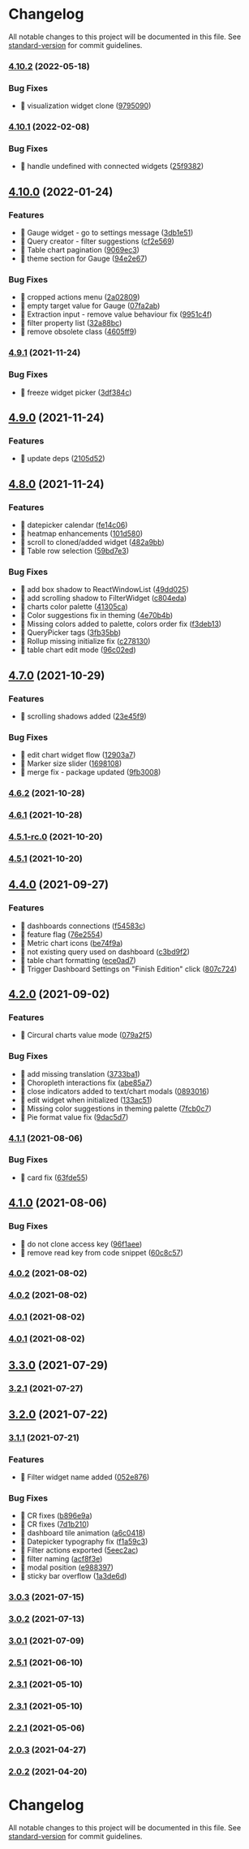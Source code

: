 # Changelog

All notable changes to this project will be documented in this file. See [standard-version](https://github.com/conventional-changelog/standard-version) for commit guidelines.

### [4.10.2](https://github.com/keen/explorer/compare/v4.10.1...v4.10.2) (2022-05-18)


### Bug Fixes

* 🐛 visualization widget clone ([9795090](https://github.com/keen/explorer/commit/97950906ee6d44d7e0a038f647fb2d30671c3c97))

### [4.10.1](https://github.com/keen/explorer/compare/v4.10.0...v4.10.1) (2022-02-08)


### Bug Fixes

* 🐛 handle undefined with connected widgets ([25f9382](https://github.com/keen/explorer/commit/25f93828d1e2d24479bf4a1be136713fe3cadba1))

## [4.10.0](https://github.com/keen/explorer/compare/v4.9.1...v4.10.0) (2022-01-24)


### Features

* 🎸 Gauge widget - go to settings message ([3db1e51](https://github.com/keen/explorer/commit/3db1e5114edd53bfbfaf48245062932754582e1c))
* 🎸 Query creator - filter suggestions ([cf2e569](https://github.com/keen/explorer/commit/cf2e56924ecb3306765ffa7a2413d3cb0c668ed7))
* 🎸 Table chart pagination ([9069ec3](https://github.com/keen/explorer/commit/9069ec30e7133d91b36877eb5e21e56b22fab948))
* 🎸 theme section for Gauge ([94e2e67](https://github.com/keen/explorer/commit/94e2e670eb5cb2dfecd368d0fbc21e5caa64d672))


### Bug Fixes

* 🐛 cropped actions menu ([2a02809](https://github.com/keen/explorer/commit/2a02809c599f23df70a008ae25f371ed9da0e5cd))
* 🐛 empty target value for Gauge ([07fa2ab](https://github.com/keen/explorer/commit/07fa2abc918cc5105df6a15f6359633cd42c2194))
* 🐛 Extraction input - remove value behaviour fix ([9951c4f](https://github.com/keen/explorer/commit/9951c4fff2e1630292f1463476fcc24d2e725448))
* 🐛 filter property list ([32a88bc](https://github.com/keen/explorer/commit/32a88bc09bb9bca1ae7252351378a82a9f2d4b22))
* 🐛 remove obsolete class ([4605ff9](https://github.com/keen/explorer/commit/4605ff9541317ec0f11dbdf154d4ce379fd2d171))

### [4.9.1](https://github.com/keen/explorer/compare/v4.9.0...v4.9.1) (2021-11-24)


### Bug Fixes

* 🐛 freeze widget picker ([3df384c](https://github.com/keen/explorer/commit/3df384cae417cd732f45d3e21a988695558908d4))

## [4.9.0](https://github.com/keen/explorer/compare/v4.8.0...v4.9.0) (2021-11-24)


### Features

* 🎸 update deps ([2105d52](https://github.com/keen/explorer/commit/2105d5236ff9d3f227b090ee18c3d2f3019fed1e))

## [4.8.0](https://github.com/keen/explorer/compare/v4.7.0...v4.8.0) (2021-11-24)


### Features

* 🎸 datepicker calendar ([fe14c06](https://github.com/keen/explorer/commit/fe14c0633c8b6e53a53d91fa135d99d15864d81f))
* 🎸 heatmap enhancements ([101d580](https://github.com/keen/explorer/commit/101d5808180ccde0062578d697bf5403241453ce))
* 🎸 scroll to cloned/added widget ([482a9bb](https://github.com/keen/explorer/commit/482a9bbe9fd6a225a195df29ab8235dd37c8609a))
* 🎸 Table row selection ([59bd7e3](https://github.com/keen/explorer/commit/59bd7e34b5e3d39b30db913084270e4335ee5739))


### Bug Fixes

* 🐛 add box shadow to ReactWindowList ([49dd025](https://github.com/keen/explorer/commit/49dd02562c387f5a4275eec2601102d24b04c9a3))
* 🐛 add scrolling shadow to FilterWidget ([c804eda](https://github.com/keen/explorer/commit/c804edaccf83aafcb5a2bde24313c83ea7d3d334))
* 🐛 charts color palette ([41305ca](https://github.com/keen/explorer/commit/41305cacd5e2add3c563b1d82d032441e1cfca31))
* 🐛 Color suggestions fix in theming ([4e70b4b](https://github.com/keen/explorer/commit/4e70b4b3f456506afc28915d4092302aa31bae57))
* 🐛 Missing colors added to palette, colors order fix ([f3deb13](https://github.com/keen/explorer/commit/f3deb139c49f7cc5a6050fdf28fec774c88ff63c))
* 🐛 QueryPicker tags ([3fb35bb](https://github.com/keen/explorer/commit/3fb35bb07c6828e8e130bad9036e55af3b2e056e))
* 🐛 Rollup missing initialize fix ([c278130](https://github.com/keen/explorer/commit/c2781306f742de839c37a48235fe06660b09b3e7))
* 🐛 table chart edit mode ([96c02ed](https://github.com/keen/explorer/commit/96c02edce79077567c1115d7532b91ea21e9f035))

## [4.7.0](https://github.com/keen/explorer/compare/v4.6.2...v4.7.0) (2021-10-29)


### Features

* 🎸 scrolling shadows added ([23e45f9](https://github.com/keen/explorer/commit/23e45f94af7636bb848c5df148c95218ac7167c1))


### Bug Fixes

* 🐛 edit chart widget flow ([12903a7](https://github.com/keen/explorer/commit/12903a799d1b1503162133556e14e3b5272a3420))
* 🐛 Marker size slider ([1698108](https://github.com/keen/explorer/commit/1698108267e9f02f23c53b4b4fd50e6c6c65686d))
* 🐛 merge fix - package updated ([9fb3008](https://github.com/keen/explorer/commit/9fb300864950800c20ba52f1a5aea8a432c2ef5b))

### [4.6.2](https://github.com/keen/explorer/compare/v4.6.1...v4.6.2) (2021-10-28)

### [4.6.1](https://github.com/keen/explorer/compare/v4.5.1...v4.6.1) (2021-10-28)

### [4.5.1-rc.0](https://github.com/keen/explorer/compare/v4.4.0-rc.11...v4.5.1-rc.0) (2021-10-20)

### [4.5.1](https://github.com/keen/explorer/compare/v4.4.0-rc.11...v4.5.1) (2021-10-20)

## [4.4.0](https://github.com/keen/explorer/compare/v4.2.0...v4.4.0) (2021-09-27)


### Features

* 🎸 dashboards connections ([f54583c](https://github.com/keen/explorer/commit/f54583ca9ef9d43bcbd122d5ee4505a6b92ba699))
* 🎸 feature flag ([76e2554](https://github.com/keen/explorer/commit/76e2554897dfc6b85ffdbcf1318a0d658a436ae1))
* 🎸 Metric chart icons ([be74f9a](https://github.com/keen/explorer/commit/be74f9a8f46413eefef833e31895eef51a7a7c89))
* 🎸 not existing query used on dashboard ([c3bd9f2](https://github.com/keen/explorer/commit/c3bd9f2ae3cee6dced5865fe9ed0fd13e0498c24))
* 🎸 table chart formatting ([ece0ad7](https://github.com/keen/explorer/commit/ece0ad7e49877d79e36ba2119ccda38ee05ee485))
* 🎸 Trigger Dashboard Settings on "Finish Edition" click ([807c724](https://github.com/keen/explorer/commit/807c724899f6306cf0d53b75069533c7d2d51383))

## [4.2.0](https://github.com/keen/explorer/compare/v4.1.1...v4.2.0) (2021-09-02)


### Features

* 🎸 Circural charts value mode ([079a2f5](https://github.com/keen/explorer/commit/079a2f50e6ae7450c5b344699c32f4c3832a70fc))


### Bug Fixes

* 🐛 add missing translation ([3733ba1](https://github.com/keen/explorer/commit/3733ba1eb48a80e75bb39d2895cb6e9c93116c21))
* 🐛 Choropleth interactions fix ([abe85a7](https://github.com/keen/explorer/commit/abe85a77f0f4191c300acab4034f045ce0bbc145))
* 🐛 close indicators added to text/chart modals ([0893016](https://github.com/keen/explorer/commit/0893016ccea44c969a2b60af7534ea5b6a6cf6d1))
* 🐛 edit widget when initialized ([133ac51](https://github.com/keen/explorer/commit/133ac51df74f207e122570b83b44433bf276a3d6))
* 🐛 Missing color suggestions in theming palette ([7fcb0c7](https://github.com/keen/explorer/commit/7fcb0c7eb49068b57a057b9610be619cd4957645))
* 🐛 Pie format value fix ([9dac5d7](https://github.com/keen/explorer/commit/9dac5d757861341ea9b052f467c9e6cc71967b55))

### [4.1.1](https://github.com/keen/explorer/compare/v4.1.0...v4.1.1) (2021-08-06)


### Bug Fixes

* 🐛 card fix ([63fde55](https://github.com/keen/explorer/commit/63fde5574abe46d0d79bc0acd9b46a583957d836))

## [4.1.0](https://github.com/keen/explorer/compare/v4.1.0-rc.2...v4.1.0) (2021-08-06)


### Bug Fixes

* 🐛 do not clone access key ([96f1aee](https://github.com/keen/explorer/commit/96f1aee2917dca479ca30e01ad67b92d30ad4ec1))
* 🐛 remove read key from code snippet ([60c8c57](https://github.com/keen/explorer/commit/60c8c573a920858669dccd79681dee3105ee3089))

### [4.0.2](https://github.com/keen/explorer/compare/v4.0.2-rc.0...v4.0.2) (2021-08-02)

### [4.0.2](https://github.com/keen/explorer/compare/v4.0.1-rc.1...v4.0.2) (2021-08-02)

### [4.0.1](https://github.com/keen/explorer/compare/v4.0.1-rc.0...v4.0.1) (2021-08-02)

### [4.0.1](https://github.com/keen/explorer/compare/v4.0.1-rc.0...v4.0.1) (2021-08-02)

## [3.3.0](https://github.com/keen/explorer/compare/v3.3.0-rc.2...v3.3.0) (2021-07-29)

### [3.2.1](https://github.com/keen/explorer/compare/v3.2.1-rc.0...v3.2.1) (2021-07-27)

## [3.2.0](https://github.com/keen/explorer/compare/v3.2.0-rc.2...v3.2.0) (2021-07-22)

### [3.1.1](https://github.com/keen/explorer/compare/v3.0.3-rc.0...v3.1.1) (2021-07-21)

### Features

* 🎸 Filter widget name added ([052e876](https://github.com/keen/explorer/commit/052e87659c0cafcbd33a7b6dab30a3a6fd62dd3a))


### Bug Fixes

* 🐛 CR fixes ([b896e9a](https://github.com/keen/explorer/commit/b896e9a1ed0cf7e53e1c402e8ababab66b42357d))
* 🐛 CR fixes ([7d1b210](https://github.com/keen/explorer/commit/7d1b2104585bcb881ad076b22b950f71986a78f1))
* 🐛 dashboard tile animation ([a6c0418](https://github.com/keen/explorer/commit/a6c0418f6116afa8d55400fa68ddabd02a996921))
* 🐛 Datepicker typography fix ([f1a59c3](https://github.com/keen/explorer/commit/f1a59c3b6c122463703afb444774595bac5e5260))
* 🐛 Filter actions exported ([5eec2ac](https://github.com/keen/explorer/commit/5eec2aca1337c694cc7b88a1818e45a48b385fbe))
* 🐛 filter naming ([acf8f3e](https://github.com/keen/explorer/commit/acf8f3ea352b37e10007ef51deb5e042a680354a))
* 🐛 modal position ([e988397](https://github.com/keen/explorer/commit/e98839781ccee07fae714d34817f2aefc442863a))
* 🐛 sticky bar overflow ([1a3de6d](https://github.com/keen/explorer/commit/1a3de6deb5b09329331a81965827c1f8ca77d2a0))

### [3.0.3](https://github.com/keen/explorer/compare/v3.0.3-rc.0...v3.0.3) (2021-07-15)

### [3.0.2](https://github.com/keen/explorer/compare/v3.0.2-rc.0...v3.0.2) (2021-07-13)

### [3.0.1](https://github.com/keen/explorer/compare/v3.0.1-rc.0...v3.0.1) (2021-07-09)

### [2.5.1](https://github.com/keen/explorer/compare/v2.4.0-rc.16...v2.5.1) (2021-06-10)

### [2.3.1](https://github.com/keen/explorer/compare/v2.3.1-rc.0...v2.3.1) (2021-05-10)

### [2.3.1](https://github.com/keen/explorer/compare/v2.3.1-rc.0...v2.3.1) (2021-05-10)

### [2.2.1](https://github.com/keen/explorer/compare/v2.2.1-rc.0...v2.2.1) (2021-05-06)

### [2.0.3](https://github.com/keen/explorer/compare/v2.0.3-rc.0...v2.0.3) (2021-04-27)

### [2.0.2](https://github.com/keen/explorer/compare/v2.0.2-rc.1...v2.0.2) (2021-04-20)

# Changelog

All notable changes to this project will be documented in this file. See [standard-version](https://github.com/conventional-changelog/standard-version) for commit guidelines.
